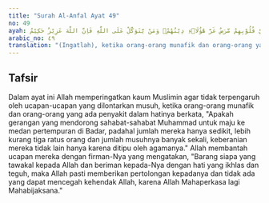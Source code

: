 ```yaml
---
title: "Surah Al-Anfal Ayat 49"
no: 49
ayah: اِذْ يَقُوْلُ الْمُنٰفِقُوْنَ وَالَّذِيْنَ فِيْ قُلُوْبِهِمْ مَّرَضٌ غَرَّ هٰٓؤُلَاۤءِ دِيْنُهُمْۗ وَمَنْ يَّتَوَكَّلْ عَلَى اللّٰهِ فَاِنَّ اللّٰهَ عَزِيْزٌ حَكِيْمٌ 
arabic_no: ٤٩
translation: "(Ingatlah), ketika orang-orang munafik dan orang-orang yang ada penyakit di dalam hatinya berkata, “Mereka itu (orang mukmin) ditipu agamanya.” (Allah berfirman), “Barangsiapa bertawakal kepada Allah, ketahuilah bahwa Allah Mahaperkasa, Mahabijaksana.”"
---
```


## Tafsir

Dalam ayat ini Allah memperingatkan kaum Muslimin agar tidak terpengaruh oleh ucapan-ucapan yang dilontarkan musuh, ketika orang-orang munafik dan orang-orang yang ada penyakit dalam hatinya berkata, "Apakah gerangan yang mendorong sahabat-sahabat Muhammad untuk maju ke medan pertempuran di Badar, padahal jumlah mereka hanya sedikit, lebih kurang tiga ratus orang dan jumlah musuhnya banyak sekali, keberanian mereka tidak lain hanya karena ditipu oleh agamanya." Allah membantah ucapan mereka dengan firman-Nya yang mengatakan, "Barang siapa yang tawakal kepada Allah dan beriman kepada-Nya dengan hati yang ikhlas dan teguh, maka Allah pasti memberikan pertolongan kepadanya dan tidak ada yang dapat mencegah kehendak Allah, karena Allah Mahaperkasa lagi Mahabijaksana."